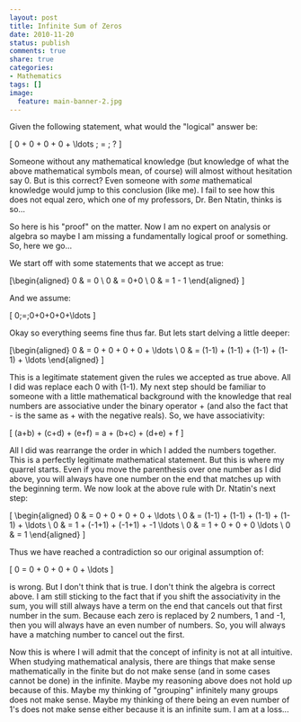 ```yaml
---
layout: post
title: Infinite Sum of Zeros
date: 2010-11-20
status: publish
comments: true
share: true
categories:
- Mathematics
tags: []
image:
  feature: main-banner-2.jpg
---
```


Given the following statement, what would the "logical" answer be:

\[ 0 + 0 + 0 + 0 + \ldots \; = \; ? \]

Someone without any mathematical knowledge (but knowledge of what the above mathematical symbols mean, of course) will almost without hesitation say 0. But is this correct? Even someone with <i>some</i> mathematical knowledge would jump to this conclusion (like me). I fail to see how this does not equal zero, which one of my professors, Dr. Ben Ntatin, thinks is so...

So here is his "proof" on the matter. Now I am no expert on analysis or algebra so maybe I am missing a fundamentally logical proof or something. So, here we go...

We start off with some statements that we accept as true:

\[\begin{aligned}
0 &amp; = 0 \\
0 &amp; = 0+0 \\
0 &amp; = 1 - 1
\end{aligned} \]

And we assume:

\[ 0\;=\;0+0+0+0+\ldots \]

Okay so everything seems fine thus far. But lets start delving a little deeper:

\[\begin{aligned}
0 &amp; = 0 + 0 + 0 + 0 + \ldots \\
0 &amp; = (1-1) + (1-1) + (1-1) + (1-1) + \ldots
\end{aligned} \]

This is a legitimate statement given the rules we accepted as true above. All I did was replace each 0 with (1-1). My next step should be familiar to someone with a little mathematical background with the knowledge that real numbers are associative under the binary operator + (and also the fact that - is the same as + with the negative reals). So, we have associativity:

\[ (a+b) + (c+d) + (e+f) = a + (b+c) + (d+e) + f \]

All I did was rearrange the order in which I added the numbers together. This is a perfectly legitimate mathematical statement. But this is where my quarrel starts. Even if you move the parenthesis over one number as I did above, you will always have one number on the end that matches up with the beginning term. We now look at the above rule with Dr. Ntatin's next step:

\[ \begin{aligned}
0 &amp; = 0 + 0 + 0 + 0 + \ldots \\
0 &amp; = (1-1) + (1-1) + (1-1) + (1-1) + \ldots \\
0 &amp; = 1 + (-1+1) + (-1+1) + -1 \ldots \\
0 &amp; = 1 + 0 + 0 + 0 \ldots \\
0 &amp; = 1
\end{aligned} \]

Thus we have reached a contradiction so our original assumption of:

\[ 0 = 0 + 0 + 0 + 0 + \ldots \]

is wrong. But I don't think that is true. I don't think the algebra is correct above. I am still sticking to the fact that if you shift the associativity in the sum, you will still always have a term on the end that cancels out that first number in the sum. Because each zero is replaced by 2 numbers, 1 and -1, then you will always have an even number of numbers. So, you will always have a matching number to cancel out the first.

Now this is where I will admit that the concept of infinity is not at all intuitive. When studying mathematical analysis, there are things that make sense mathematically in the finite but do not make sense (and in some cases cannot be done) in the infinite. Maybe my reasoning above does not hold up because of this. Maybe my thinking of "grouping" infinitely many groups does not make sense. Maybe my thinking of there being an even number of 1's does not make sense either because it is an infinite sum. I am at a loss...

